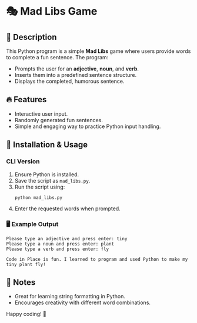 # 🎭 Mad Libs Game

## 📌 Description
This Python program is a simple **Mad Libs** game where users provide words to complete a fun sentence. The program:
- Prompts the user for an **adjective**, **noun**, and **verb**.
- Inserts them into a predefined sentence structure.
- Displays the completed, humorous sentence.

## 🔥 Features
- Interactive user input.
- Randomly generated fun sentences.
- Simple and engaging way to practice Python input handling.

## 🚀 Installation & Usage

### CLI Version
1. Ensure Python is installed.
2. Save the script as `mad_libs.py`.
3. Run the script using:
   ```sh
   python mad_libs.py
   ```
4. Enter the requested words when prompted.

### 🖥️ Example Output
```
Please type an adjective and press enter: tiny
Please type a noun and press enter: plant
Please type a verb and press enter: fly

Code in Place is fun. I learned to program and used Python to make my tiny plant fly!
```

## 📖 Notes
- Great for learning string formatting in Python.
- Encourages creativity with different word combinations.

Happy coding! 🚀

